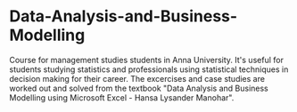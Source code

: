 # Data-Analysis-and-Business-Modelling
Course for management studies students in Anna University. It's useful for students studying statistics and professionals using statistical techniques in decision making for their career. The excercises and case studies are worked out and solved from the textbook "Data Analysis and Business Modelling using Microsoft Excel - Hansa Lysander Manohar".
